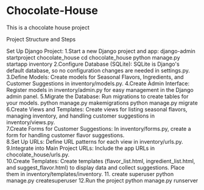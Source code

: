 # Chocolate-House
This is a chocolate house project

Project Structure and Steps

Set Up Django Project:
1.Start a new Django project and app:
           django-admin startproject chocolate_house
           cd chocolate_house
           python manage.py startapp inventory
2.Configure Database (SQLite):
    SQLite is Django's default database, so no configuration changes are needed in settings.py.
3.Define Models:
    Create models for Seasonal Flavors, Ingredients, and Customer Suggestions in inventory/models.py.
4.Create Admin Interface:
    Register models in inventory/admin.py for easy management in the Django admin panel.
5.Migrate the Database:
    Run migrations to create tables for your models.
          python manage.py makemigrations
          python manage.py migrate
6.Create Views and Templates:
    Create views for listing seasonal flavors, managing inventory, and handling customer suggestions in inventory/views.py.  
7.Create Forms for Customer Suggestions:
    In inventory/forms.py, create a form for handling customer flavor suggestions.    
8.Set Up URLs:
    Define URL patterns for each view in inventory/urls.py.
9.Integrate into Main Project URLs:
    Include the app URLs in chocolate_house/urls.py.   
10.Create Templates:
     Create templates (flavor_list.html, ingredient_list.html, and suggest_flavor.html) to display data and collect 
     suggestions. Place them in inventory/templates/inventory.
11. create superuser
     python manage.py createsuperuser
12.Run the project
     python manage.py runserver
